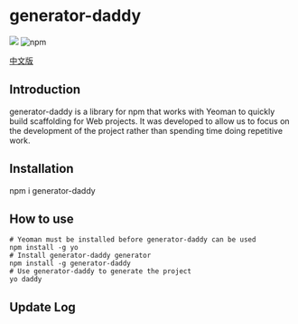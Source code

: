 # generator-daddy

<p>
<img src="https://img.shields.io/github/license/Peng-Hello/generator-daddy">
<img alt="npm" src="https://img.shields.io/npm/v/generator-daddy">
</p>

[中文版](../README.md)

## Introduction
generator-daddy is a library for npm that works with Yeoman to quickly build scaffolding for Web projects.
It was developed to allow us to focus on the development of the project rather than spending time doing repetitive work.

## Installation
npm i generator-daddy

## How to use
```shell
# Yeoman must be installed before generator-daddy can be used
npm install -g yo
# Install generator-daddy generator
npm install -g generator-daddy
# Use generator-daddy to generate the project
yo daddy
```
## Update Log

